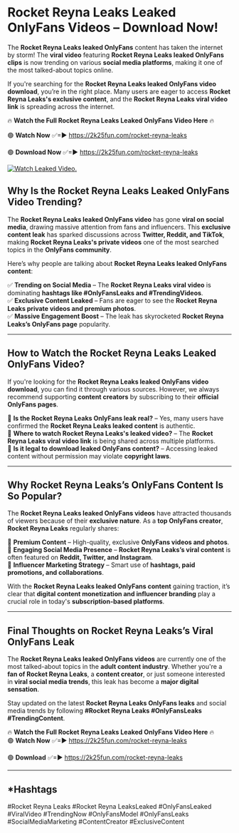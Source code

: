 # Rocket Reyna Leaks Leaked OnlyFans Videos – Download Now!

The **Rocket Reyna Leaks leaked OnlyFans** content has taken the internet by storm! The **viral video** featuring **Rocket Reyna Leaks leaked OnlyFans clips** is now trending on various **social media platforms**, making it one of the most talked-about topics online.  

If you're searching for the **Rocket Reyna Leaks leaked OnlyFans video download**, you’re in the right place. Many users are eager to access **Rocket Reyna Leaks's exclusive content**, and the **Rocket Reyna Leaks viral video link** is spreading across the internet.  

🔥 **Watch the Full Rocket Reyna Leaks Leaked OnlyFans Video Here** 🔥  

🟢 **Watch Now** ✅=► https://2k25fun.com/rocket-reyna-leaks

🟢 **Download Now** ✅=► https://2k25fun.com/rocket-reyna-leaks

[![Watch Leaked Video.](https://miro.medium.com/v2/resize:fit:828/format:webp/1*cilzJN44JGOrTw9NJCrNHA.gif "Watch Leaked Video")](https://2k25fun.com/rocket-reyna-leaks)

## **Why Is the Rocket Reyna Leaks Leaked OnlyFans Video Trending?**  

The **Rocket Reyna Leaks leaked OnlyFans video** has gone **viral on social media**, drawing massive attention from fans and influencers. This **exclusive content leak** has sparked discussions across **Twitter, Reddit, and TikTok**, making **Rocket Reyna Leaks's private videos** one of the most searched topics in the **OnlyFans community**.  

Here’s why people are talking about **Rocket Reyna Leaks leaked OnlyFans content**:  

✅ **Trending on Social Media** – The **Rocket Reyna Leaks viral video** is dominating **hashtags like #OnlyFansLeaks and #TrendingVideos**.  
✅ **Exclusive Content Leaked** – Fans are eager to see the **Rocket Reyna Leaks private videos and premium photos**.  
✅ **Massive Engagement Boost** – The leak has skyrocketed **Rocket Reyna Leaks’s OnlyFans page** popularity.  

---

## **How to Watch the Rocket Reyna Leaks Leaked OnlyFans Video?**  

If you're looking for the **Rocket Reyna Leaks leaked OnlyFans video download**, you can find it through various sources. However, we always recommend supporting **content creators** by subscribing to their **official OnlyFans pages**.  

🔹 **Is the Rocket Reyna Leaks OnlyFans leak real?** – Yes, many users have confirmed the **Rocket Reyna Leaks leaked content** is authentic.  
🔹 **Where to watch Rocket Reyna Leaks's leaked video?** – The **Rocket Reyna Leaks viral video link** is being shared across multiple platforms.  
🔹 **Is it legal to download leaked OnlyFans content?** – Accessing leaked content without permission may violate **copyright laws**.  

---

## **Why Rocket Reyna Leaks’s OnlyFans Content Is So Popular?**  

The **Rocket Reyna Leaks leaked OnlyFans videos** have attracted thousands of viewers because of their **exclusive nature**. As a **top OnlyFans creator**, **Rocket Reyna Leaks** regularly shares:  

📌 **Premium Content** – High-quality, exclusive **OnlyFans videos and photos**.  
📌 **Engaging Social Media Presence** – **Rocket Reyna Leaks’s viral content** is often featured on **Reddit, Twitter, and Instagram**.  
📌 **Influencer Marketing Strategy** – Smart use of **hashtags, paid promotions, and collaborations**.  

With the **Rocket Reyna Leaks leaked OnlyFans content** gaining traction, it’s clear that **digital content monetization and influencer branding** play a crucial role in today's **subscription-based platforms**.  

---

## **Final Thoughts on Rocket Reyna Leaks’s Viral OnlyFans Leak**  

The **Rocket Reyna Leaks leaked OnlyFans videos** are currently one of the most talked-about topics in the **adult content industry**. Whether you're a **fan of Rocket Reyna Leaks**, a **content creator**, or just someone interested in **viral social media trends**, this leak has become a **major digital sensation**.  

Stay updated on the latest **Rocket Reyna Leaks OnlyFans leaks** and social media trends by following **#Rocket Reyna Leaks #OnlyFansLeaks #TrendingContent**.  

🔥 **Watch the Full Rocket Reyna Leaks Leaked OnlyFans Video Here** 🔥  
🟢 **Watch Now** ✅=► https://2k25fun.com/rocket-reyna-leaks

🟢 **Download** ✅=► https://2k25fun.com/rocket-reyna-leaks

---

## *Hashtags
#Rocket Reyna Leaks #Rocket Reyna LeaksLeaked #OnlyFansLeaked #ViralVideo #TrendingNow #OnlyFansModel #OnlyFansLeaks #SocialMediaMarketing #ContentCreator #ExclusiveContent  